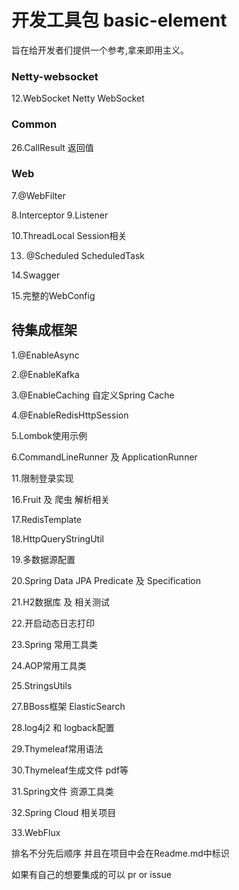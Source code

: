 # 开发工具包 basic-element

旨在给开发者们提供一个参考,拿来即用主义。


### Netty-websocket

12.WebSocket  Netty WebSocket

### Common

26.CallResult 返回值

### Web



7.@WebFilter

8.Interceptor
9.Listener

10.ThreadLocal  Session相关

13. @Scheduled  ScheduledTask

14.Swagger

15.完整的WebConfig



## 待集成框架


1.@EnableAsync

2.@EnableKafka

3.@EnableCaching  自定义Spring Cache

4.@EnableRedisHttpSession

5.Lombok使用示例

6.CommandLineRunner 及 ApplicationRunner






11.限制登录实现





16.Fruit 及 爬虫 解析相关

17.RedisTemplate

18.HttpQueryStringUtil

19.多数据源配置

20.Spring Data JPA  Predicate 及 Specification

21.H2数据库 及 相关测试

22.开启动态日志打印

23.Spring 常用工具类

24.AOP常用工具类

25.StringsUtils



27.BBoss框架 ElasticSearch

28.log4j2 和 logback配置

29.Thymeleaf常用语法

30.Thymeleaf生成文件 pdf等

31.Spring文件 资源工具类

32.Spring Cloud 相关项目

33.WebFlux

排名不分先后顺序 并且在项目中会在Readme.md中标识

如果有自己的想要集成的可以 pr or  issue

